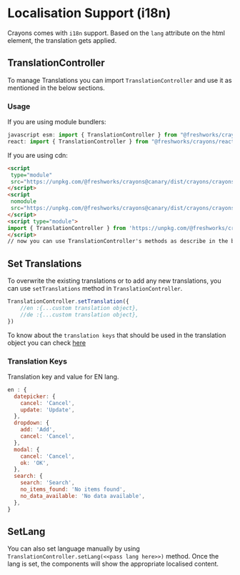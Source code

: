# Localisation Support (i18n)

Crayons comes with `i18n` support. Based on the `lang` attribute on the html element, the translation gets applied.

## TranslationController

To manage Translations you can import `TranslationController` and use it as mentioned in the below sections.

### Usage

If you are using module bundlers:
```js
javascript esm: import { TranslationController } from "@freshworks/crayons/dist/components";
react: import { TranslationController } from "@freshworks/crayons/react";
```
If you are using cdn:
 ```html 
 <script
  type="module"
  src="https://unpkg.com/@freshworks/crayons@canary/dist/crayons/crayons.esm.js">
</script>
<script
  nomodule
  src="https://unpkg.com/@freshworks/crayons@canary/dist/crayons/crayons.js">
</script>
<script type="module">
 import { TranslationController } from 'https://unpkg.com/@freshworks/crayons@canary/dist/crayons/index.esm.js';
 </script>
 // now you can use TranslationController's methods as describe in the below sections
```

## Set Translations
To overwrite the existing translations or to add any new translations, you can use `setTranslations` method in `TranslationController`.

```js 
TranslationController.setTranslation({
    //en :{...custom translation object},
    //de :{...custom translation object},
})
```

To know about the `translation keys` that should be used in the translation object you can check [here](#translation-keys)

### Translation Keys

Translation key and value for EN lang.
```js
en : {
  datepicker: {
    cancel: 'Cancel',
    update: 'Update',
  },
  dropdown: {
    add: 'Add',
    cancel: 'Cancel',
  },
  modal: {
    cancel: 'Cancel',
    ok: 'OK',
  },
  search: {
    search: 'Search',
    no_items_found: 'No items found',
    no_data_available: 'No data available',
  },
}
```

## SetLang

You can also set language manually by using `TranslationController.setLang(<<pass lang here>>)` method. Once the lang is set, the components will show the appropriate localised content.